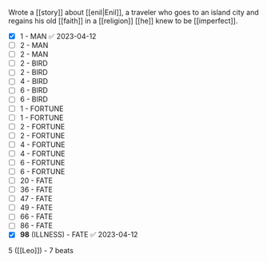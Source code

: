 Wrote a [[story]] about [[enil|Enil]], a traveler who goes to an island city and regains his old [[faith]] in a [[religion]] [[he]] knew to be [[imperfect]].

- [x] 1 - MAN ✅ 2023-04-12
- [ ] 2 - MAN
- [ ] 2 - MAN
- [ ] 2 - BIRD
- [ ] 2 - BIRD
- [ ] 4 - BIRD
- [ ] 6 - BIRD
- [ ] 6 - BIRD
- [ ] 1 - FORTUNE
- [ ] 1 - FORTUNE
- [ ] 2 - FORTUNE
- [ ] 2 - FORTUNE
- [ ] 4 - FORTUNE
- [ ] 4 - FORTUNE
- [ ] 6 - FORTUNE
- [ ] 6 - FORTUNE
- [ ] 20 - FATE
- [ ] 36 - FATE
- [ ] 47 - FATE
- [ ] 49 - FATE
- [ ] 66 - FATE
- [ ] 86 - FATE
- [x] **98** (ILLNESS) - FATE ✅ 2023-04-12

5 ([[Leo]]) - 7 beats
